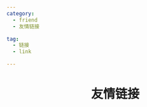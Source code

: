 ```yaml
---
category: 
  - friend
  - 友情链接

tag:
  - 链接
  - link

---
```

<div align='center'>

# 友情链接

</div>

